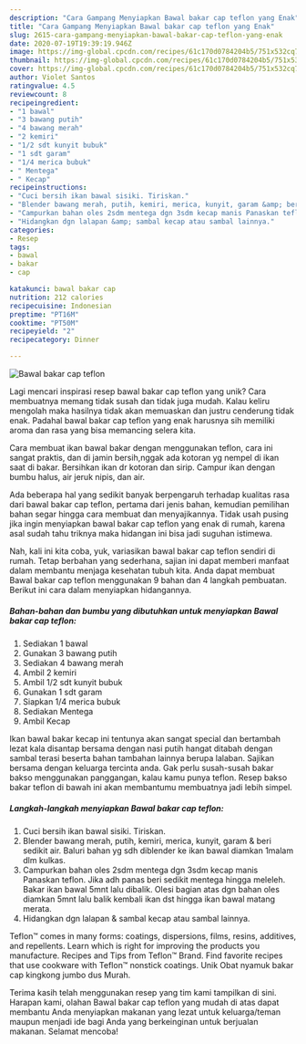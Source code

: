 ```yaml
---
description: "Cara Gampang Menyiapkan Bawal bakar cap teflon yang Enak"
title: "Cara Gampang Menyiapkan Bawal bakar cap teflon yang Enak"
slug: 2615-cara-gampang-menyiapkan-bawal-bakar-cap-teflon-yang-enak
date: 2020-07-19T19:39:19.946Z
image: https://img-global.cpcdn.com/recipes/61c170d0784204b5/751x532cq70/bawal-bakar-cap-teflon-foto-resep-utama.jpg
thumbnail: https://img-global.cpcdn.com/recipes/61c170d0784204b5/751x532cq70/bawal-bakar-cap-teflon-foto-resep-utama.jpg
cover: https://img-global.cpcdn.com/recipes/61c170d0784204b5/751x532cq70/bawal-bakar-cap-teflon-foto-resep-utama.jpg
author: Violet Santos
ratingvalue: 4.5
reviewcount: 8
recipeingredient:
- "1 bawal"
- "3 bawang putih"
- "4 bawang merah"
- "2 kemiri"
- "1/2 sdt kunyit bubuk"
- "1 sdt garam"
- "1/4 merica bubuk"
- " Mentega"
- " Kecap"
recipeinstructions:
- "Cuci bersih ikan bawal sisiki. Tiriskan."
- "Blender bawang merah, putih, kemiri, merica, kunyit, garam &amp; beri sedikit air. Baluri bahan yg sdh diblender ke ikan bawal diamkan 1malam dlm kulkas."
- "Campurkan bahan oles 2sdm mentega dgn 3sdm kecap manis Panaskan teflon. Jika adh panas beri sedikit mentega hingga meleleh. Bakar ikan bawal 5mnt lalu dibalik. Olesi bagian atas dgn bahan oles diamkan 5mnt lalu balik kembali ikan dst hingga ikan bawal matang merata."
- "Hidangkan dgn lalapan &amp; sambal kecap atau sambal lainnya."
categories:
- Resep
tags:
- bawal
- bakar
- cap

katakunci: bawal bakar cap 
nutrition: 212 calories
recipecuisine: Indonesian
preptime: "PT16M"
cooktime: "PT50M"
recipeyield: "2"
recipecategory: Dinner

---
```



![Bawal bakar cap teflon](https://img-global.cpcdn.com/recipes/61c170d0784204b5/751x532cq70/bawal-bakar-cap-teflon-foto-resep-utama.jpg)

Lagi mencari inspirasi resep bawal bakar cap teflon yang unik? Cara membuatnya memang tidak susah dan tidak juga mudah. Kalau keliru mengolah maka hasilnya tidak akan memuaskan dan justru cenderung tidak enak. Padahal bawal bakar cap teflon yang enak harusnya sih memiliki aroma dan rasa yang bisa memancing selera kita.

Cara membuat ikan bawal bakar dengan menggunakan teflon, cara ini sangat praktis, dan di jamin bersih,nggak ada kotoran yg nempel di ikan saat di bakar. Bersihkan ikan dr kotoran dan sirip. Campur ikan dengan bumbu halus, air jeruk nipis, dan air.

Ada beberapa hal yang sedikit banyak berpengaruh terhadap kualitas rasa dari bawal bakar cap teflon, pertama dari jenis bahan, kemudian pemilihan bahan segar hingga cara membuat dan menyajikannya. Tidak usah pusing jika ingin menyiapkan bawal bakar cap teflon yang enak di rumah, karena asal sudah tahu triknya maka hidangan ini bisa jadi suguhan istimewa.


Nah, kali ini kita coba, yuk, variasikan bawal bakar cap teflon sendiri di rumah. Tetap berbahan yang sederhana, sajian ini dapat memberi manfaat dalam membantu menjaga kesehatan tubuh kita. Anda dapat membuat Bawal bakar cap teflon menggunakan 9 bahan dan 4 langkah pembuatan. Berikut ini cara dalam menyiapkan hidangannya.

<!--inarticleads1-->

##### Bahan-bahan dan bumbu yang dibutuhkan untuk menyiapkan Bawal bakar cap teflon:

1. Sediakan 1 bawal
1. Gunakan 3 bawang putih
1. Sediakan 4 bawang merah
1. Ambil 2 kemiri
1. Ambil 1/2 sdt kunyit bubuk
1. Gunakan 1 sdt garam
1. Siapkan 1/4 merica bubuk
1. Sediakan  Mentega
1. Ambil  Kecap


Ikan bawal bakar kecap ini tentunya akan sangat special dan bertambah lezat kala disantap bersama dengan nasi putih hangat ditabah dengan sambal terasi beserta bahan tambahan lainnya berupa lalaban. Sajikan bersama dengan keluarga tercinta anda. Gak perlu susah-susah bakar bakso menggunakan panggangan, kalau kamu punya teflon. Resep bakso bakar teflon di bawah ini akan membantumu membuatnya jadi lebih simpel. 

<!--inarticleads2-->

##### Langkah-langkah menyiapkan Bawal bakar cap teflon:

1. Cuci bersih ikan bawal sisiki. Tiriskan.
1. Blender bawang merah, putih, kemiri, merica, kunyit, garam &amp; beri sedikit air. Baluri bahan yg sdh diblender ke ikan bawal diamkan 1malam dlm kulkas.
1. Campurkan bahan oles 2sdm mentega dgn 3sdm kecap manis Panaskan teflon. Jika adh panas beri sedikit mentega hingga meleleh. Bakar ikan bawal 5mnt lalu dibalik. Olesi bagian atas dgn bahan oles diamkan 5mnt lalu balik kembali ikan dst hingga ikan bawal matang merata.
1. Hidangkan dgn lalapan &amp; sambal kecap atau sambal lainnya.


Teflon™ comes in many forms: coatings, dispersions, films, resins, additives, and repellents. Learn which is right for improving the products you manufacture. Recipes and Tips from Teflon™ Brand. Find favorite recipes that use cookware with Teflon™ nonstick coatings. Unik Obat nyamuk bakar cap kingkong jumbo dus Murah. 

Terima kasih telah menggunakan resep yang tim kami tampilkan di sini. Harapan kami, olahan Bawal bakar cap teflon yang mudah di atas dapat membantu Anda menyiapkan makanan yang lezat untuk keluarga/teman maupun menjadi ide bagi Anda yang berkeinginan untuk berjualan makanan. Selamat mencoba!
